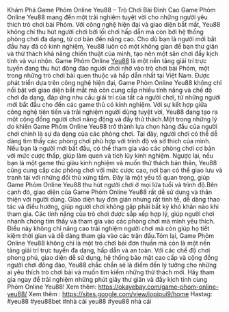  Khám Phá Game Phỏm Online Yeu88 – Trò Chơi Bài Đỉnh Cao
Game Phỏm Online Yeu88 mang đến một trải nghiệm tuyệt vời cho những người yêu thích trò chơi bài Phỏm. Với công nghệ hiện đại và giao diện bắt mắt, Yeu88 không chỉ thu hút người chơi bởi lối chơi hấp dẫn mà còn bởi hệ thống phòng chơi đa dạng, từ cơ bản đến nâng cao. Cho dù bạn là người mới bắt đầu hay đã có kinh nghiệm, Yeu88 luôn có một không gian để bạn thư giãn và thử thách khả năng chiến thuật của mình, tạo nên một sân chơi đầy kịch tính và vui nhộn.
Game Phỏm Online [Yeu88](https://okayebay.com/) là một nền tảng giải trí trực tuyến đang thu hút đông đảo người chơi nhờ vào trò chơi bài Phỏm, một trong những trò chơi bài quen thuộc và hấp dẫn nhất tại Việt Nam. Được phát triển dựa trên công nghệ hiện đại, Game Phỏm Online Yeu88 không chỉ nổi bật với giao diện bắt mắt mà còn cung cấp nhiều tính năng và chế độ chơi đa dạng, đáp ứng nhu cầu giải trí của tất cả người chơi, từ những người mới bắt đầu cho đến các game thủ có kinh nghiệm. Với sự kết hợp giữa công nghệ tiên tiến và trải nghiệm người dùng tuyệt vời, Yeu88 đang tạo ra một cộng đồng người chơi năng động và đầy thử thách.Một trong những lý do khiến Game Phỏm Online Yeu88 trở thành lựa chọn hàng đầu của người chơi chính là sự đa dạng của các phòng chơi. Tại đây, người chơi có thể dễ dàng tìm thấy các phòng chơi phù hợp với trình độ và sở thích của mình. Nếu bạn là người mới bắt đầu, có thể tham gia vào các phòng chơi cơ bản với mức cược thấp, giúp làm quen và tích lũy kinh nghiệm. Ngược lại, nếu bạn là một game thủ giàu kinh nghiệm và muốn thử thách bản thân, Yeu88 cũng cung cấp các phòng chơi với mức cược cao, nơi bạn có thể giao lưu và tranh tài với những đối thủ xứng tầm. Đây là một yếu tố quan trọng, giúp Game Phỏm Online Yeu88 thu hút người chơi ở mọi lứa tuổi và trình độ.Bên cạnh đó, giao diện của Game Phỏm Online Yeu88 rất dễ sử dụng và thân thiện với người dùng. Giao diện tuy đơn giản nhưng rất tinh tế, dễ dàng thao tác và điều hướng, giúp người chơi không gặp phải bất kỳ khó khăn nào khi tham gia. Các tính năng của trò chơi được sắp xếp hợp lý, giúp người chơi nhanh chóng tìm thấy và tham gia vào các phòng chơi mà mình yêu thích. Điều này không chỉ nâng cao trải nghiệm người chơi mà còn giúp họ tiết kiệm thời gian và dễ dàng tham gia vào các trận đấu.Tóm lại, Game Phỏm Online Yeu88 không chỉ là một trò chơi bài đơn thuần mà còn là một nền tảng giải trí trực tuyến đa dạng, hấp dẫn và an toàn. Với các chế độ chơi phong phú, giao diện dễ sử dụng, hệ thống bảo mật cao cấp và cộng đồng người chơi đông đảo, Yeu88 chắc chắn sẽ là điểm đến lý tưởng cho những ai yêu thích trò chơi bài và muốn tìm kiếm những thử thách mới. Hãy tham gia ngay để trải nghiệm những phút giây thư giãn và đầy kịch tính cùng Phỏm Online Yeu88!
Xem thêm:  https://okayebay.com/game-phom-online-yeu88/
Xem thêm : https://sites.google.com/view/iopipui9/home
Hastag: #yeu88 #yeu88bet #nhà cái yeu88 #yeu88 nhà cái
